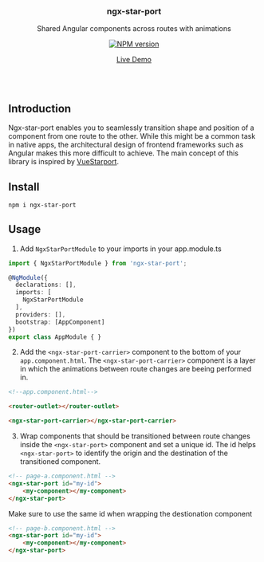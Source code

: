 <br>
<br>

<h3 align="center">ngx-star-port</h3>

<p align="center">
Shared Angular components across routes with animations
</p>

<p align="center"><a href="https://www.npmjs.com/package/ngx-star-port"><img src="https://img.shields.io/npm/v/ngx-star-port?color=2c7dd1&amp;label=" alt="NPM version"></a></p>

<p align="center"><a href="https://kasual1.github.io/ngx-star-port/master">Live Demo</a></p>

<br>
<br>

## Introduction

Ngx-star-port enables you to seamlessly transition shape and position of a component from one route to the other. While this might be a common task in native apps, the architectural design of frontend frameworks such as Angular makes this more difficult to achieve. The main concept of this library is inspired by <a href="https://github.com/antfu/vue-starport">VueStarport</a>.

## Install

```
npm i ngx-star-port
```

## Usage

1. Add `NgxStarPortModule` to your imports in your app.module.ts

```typescript
import { NgxStarPortModule } from 'ngx-star-port';

@NgModule({
  declarations: [],
  imports: [
    NgxStarPortModule
  ],
  providers: [],
  bootstrap: [AppComponent]
})
export class AppModule { }
```

2. Add the `<ngx-star-port-carrier>` component to the bottom of your `app.component.html`. The `<ngx-star-port-carrier>` component is a layer in which the animations between route changes are beeing performed in.

```html
<!--app.component.html-->

<router-outlet></router-outlet>

<ngx-star-port-carrier></ngx-star-port-carrier>
```

3. Wrap components that should be transitioned between route changes inside the `<ngx-star-port>` component and set a unique id. The id helps `<ngx-star-port>` to identify the origin and the destination of the transitioned component.

```html
<!-- page-a.component.html -->
<ngx-star-port id="my-id">
    <my-component></my-component>
</ngx-star-port>
```
Make sure to use the same id when wrapping the destionation component

```html
<!-- page-b.component.html -->
<ngx-star-port id="my-id">
    <my-component></my-component>
</ngx-star-port>
```



